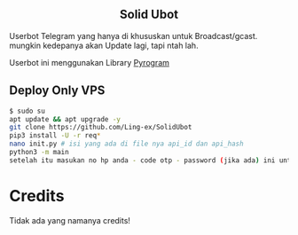 <h2 align="center">Solid Ubot</h2>
<p>
Userbot Telegram yang hanya di khususkan untuk Broadcast/gcast. mungkin kedepanya akan Update lagi, tapi ntah lah.

Userbot ini menggunakan Library <a href="https://github.com/pyrogram/pyrogram">Pyrogram</a>

## Deploy Only VPS
```bash
$ sudo su
apt update && apt upgrade -y
git clone https://github.com/Ling-ex/SolidUbot
pip3 install -U -r req*
nano init.py # isi yang ada di file nya api_id dan api_hash
python3 -m main
setelah itu masukan no hp anda - code otp - password (jika ada) ini untuk pengambilan string saja
```

# Credits
Tidak ada yang namanya credits!
